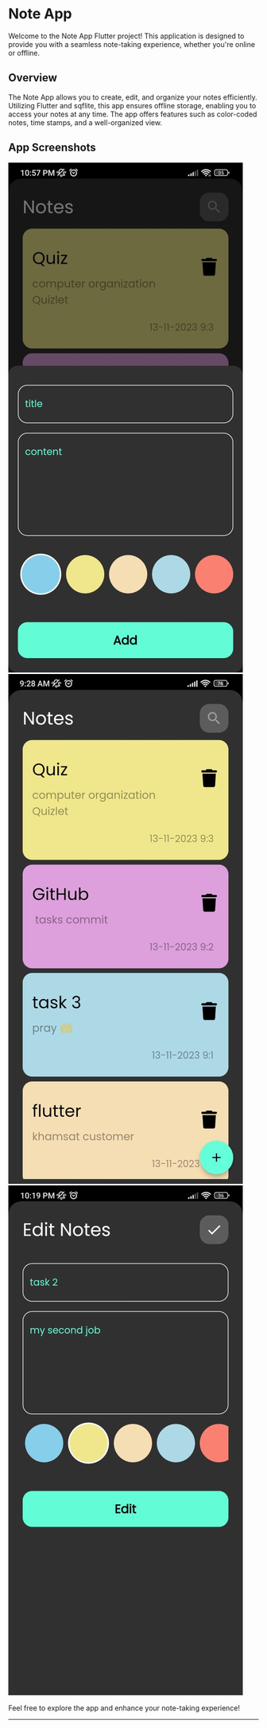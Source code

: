 # Note App

Welcome to the Note App Flutter project! This application is designed to provide you with a seamless note-taking experience, whether you're online or offline.

## Overview

The Note App allows you to create, edit, and organize your notes efficiently. Utilizing Flutter and sqflite, this app ensures offline storage, enabling you to access your notes at any time. The app offers features such as color-coded notes, time stamps, and a well-organized view.

## App Screenshots

![Note App Add Note](assets/images/add_view.jpg)![Note App Edit Note ](assets/images/notes_view.jpg)![Note App Screenshot 3](assets/images/edit_note.jpg)

Feel free to explore the app and enhance your note-taking experience!

---
